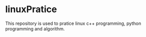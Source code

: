 # linuxPratice
This repository is used to pratice linux c++ programming, python programming and algorithm.
